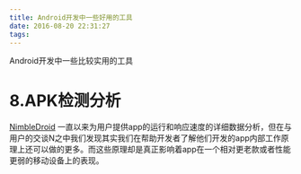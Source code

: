 ```yaml
---
title: Android开发中一些好用的工具
date: 2016-08-20 22:31:27
tags:
---
```


Android开发中一些比较实用的工具

# 8.APK检测分析
[NimbleDroid](https://nimbledroid.com)
一直以来为用户提供app的运行和响应速度的详细数据分析，但在与用户的交谈N之中我们发现其实我们在帮助开发者了解他们开发的app内部工作原理上还可以做的更多。而这些原理却是真正影响着app在一个相对更老款或者性能更弱的移动设备上的表现。

